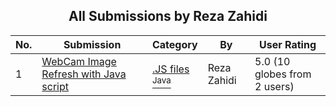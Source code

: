 ﻿<div align="center">

## All Submissions by Reza  Zahidi

</div>

No.  | Submission | Category | By   | User Rating
---- | ---------- | -------- | ---- | -----------
1 | [WebCam Image Refresh  with Java script<br />](https://github.com/Planet-Source-Code/reza-zahidi-webcam-image-refresh-with-java-script__2-2159) | [\.JS files<br /><sup>Java</sup>](../ByCategory/js-files__2-77.md) | Reza  Zahidi | 5.0 (10 globes from 2 users)
